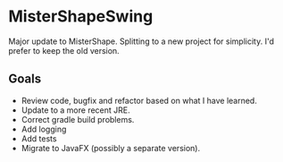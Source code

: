 # MisterShapeSwing

Major update to MisterShape.  Splitting to a new project for simplicity.  I'd prefer to keep the old version.

## Goals
  * Review code, bugfix and refactor based on what I have learned.
  * Update to a more recent JRE.
  * Correct gradle build problems.
  * Add logging
  * Add tests
  * Migrate to JavaFX (possibly a separate version).
